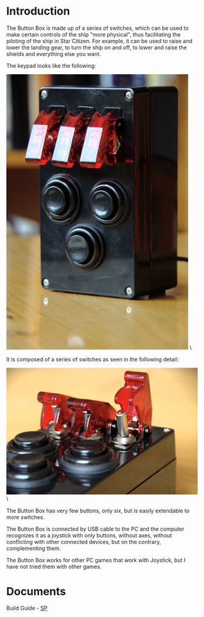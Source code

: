 # Introduction

The Button Box is made up of a series of switches, which can be used to make certain controls of the ship "more physical", thus facilitating the piloting of the ship in Star Citizen. For example, it can be used to raise and lower the landing gear, to turn the ship on and off, to lower and raise the shields and everything else you want.

The keypad looks like the following:

![Star Citizen Button Box](doc/images/DSC_0036-480x724.jpg) \


It is composed of a series of switches as seen in the following detail:

![Button Box Detail](doc/images/DSC_0148-724x480jpg) \


The Button Box has very few buttons, only six, but is easily extendable to more switches.

The Button Box is connected by USB cable to the PC and the computer recognizes it as a joystick with only buttons, without axes, without conflicting with other connected devices, but on the contrary, complementing them.

The Button Box works for other PC games that work with Joystick, but I have not tried them with other games.


# Documents

Build Guide - [SP](/doc/buildguide-es.md)
